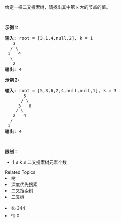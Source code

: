 <p>给定一棵二叉搜索树，请找出其中第 <code>k</code> 大的节点的值。</p>

<p>&nbsp;</p>

<p><strong>示例 1:</strong></p>

<pre>
<strong>输入:</strong> root = [3,1,4,null,2], k = 1
   3
  / \
 1   4
  \
&nbsp;  2
<strong>输出:</strong> 4</pre>

<p><strong>示例 2:</strong></p>

<pre>
<strong>输入:</strong> root = [5,3,6,2,4,null,null,1], k = 3
       5
      / \
     3   6
    / \
   2   4
  /
 1
<strong>输出:</strong> 4</pre>

<p>&nbsp;</p>

<p><strong>限制：</strong></p>

<ul> 
 <li>1 ≤ k ≤ 二叉搜索树元素个数</li> 
</ul>

<div><div>Related Topics</div><div><li>树</li><li>深度优先搜索</li><li>二叉搜索树</li><li>二叉树</li></div></div><br><div><li>👍 344</li><li>👎 0</li></div>